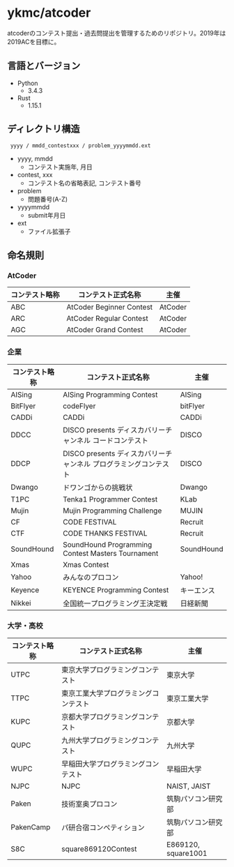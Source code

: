 # ykmc/atcoder

atcoderのコンテスト提出・過去問提出を管理するためのリポジトリ。2019年は2019ACを目標に。

## 言語とバージョン

- Python
  - 3.4.3
- Rust
  - 1.15.1


## ディレクトリ構造

```
 yyyy / mmdd_contestxxx / problem_yyyymmdd.ext
```

- yyyy, mmdd
  - コンテスト実施年, 月日
- contest, xxx
  - コンテスト名の省略表記, コンテスト番号
- problem
  - 問題番号(A-Z)
- yyyymmdd
  - submit年月日
- ext
  - ファイル拡張子

## 命名規則

### AtCoder

| コンテスト略称 | コンテスト正式名称 | 主催 |
|-----|--------------------------|---------|
| ABC | AtCoder Beginner Contest | AtCoder |
| ARC | AtCoder Regular Contest  | AtCoder |
| AGC | AtCoder Grand Contest    | AtCoder |

### 企業

| コンテスト略称 | コンテスト正式名称       | 主催       |
|------------|--------------------------------|------------|
| AISing     | AISing Programming Contest     | AISing     | 
| BitFlyer   | codeFlyer                      | bitFlyer   |
| CADDi      | CADDi                          | CADDi      |
| DDCC       | DISCO presents ディスカバリーチャンネル コードコンテスト         | DISCO |
| DDCP       | DISCO presents ディスカバリーチャンネル プログラミングコンテスト | DISCO |
| Dwango     | ドワンゴからの挑戦状           | Dwango     |
| T1PC       | Tenka1 Programmer Contest      | KLab       |
| Mujin      | Mujin Programming Challenge    | MUJIN      |
| CF         | CODE FESTIVAL                  | Recruit    |
| CTF        | CODE THANKS FESTIVAL           | Recruit    |
| SoundHound | SoundHound Programming Contest Masters Tournament | SoundHound | 
| Xmas       | Xmas Contest                   |            |
| Yahoo      | みんなのプロコン               | Yahoo!     |
| Keyence    | KEYENCE Programming Contest    | キーエンス |
| Nikkei     | 全国統一プログラミング王決定戦 | 日経新聞   |

### 大学・高校

| コンテスト略称 | コンテスト正式名称              | 主催                |
|-----------|--------------------------------------|---------------------|
| UTPC      | 東京大学プログラミングコンテスト     | 東京大学            |
| TTPC      | 東京工業大学プログラミングコンテスト | 東京工業大学        |
| KUPC      | 京都大学プログラミングコンテスト     | 京都大学            |
| QUPC      | 九州大学プログラミングコンテスト     | 九州大学            |
| WUPC      | 早稲田大学プログラミングコンテスト   | 早稲田大学          |
| NJPC      | NJPC                                 | NAIST, JAIST        |
| Paken     | 技術室奥プロコン                     | 筑駒パソコン研究部  |
| PakenCamp | パ研合宿コンペティション             | 筑駒パソコン研究部  |
| S8C       | square869120Contest                  | E869120, square1001 | 

